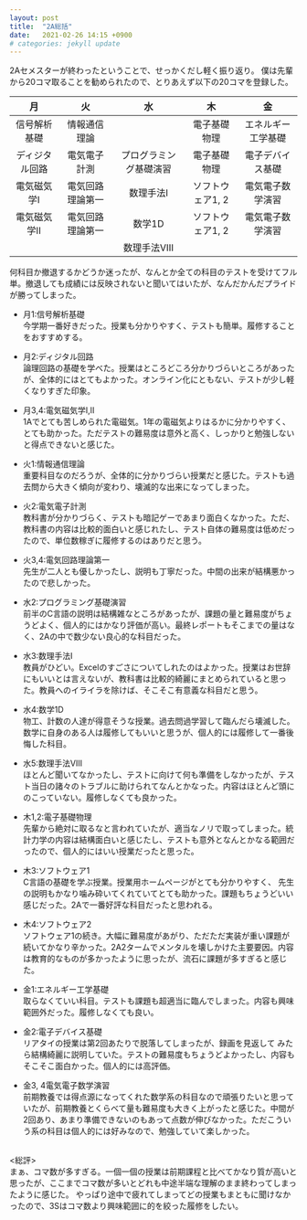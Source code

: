 ```yaml
---
layout: post
title:  "2A総括"
date:   2021-02-26 14:15 +0900
# categories: jekyll update
---
```


2Aセメスターが終わったということで、せっかくだし軽く振り返り。
僕は先輩から20コマ取ることを勧められたので、とりあえず以下の20コマを登録した。

| 月  | 火  | 水  | 木  | 金 |
| :--------: | :-------: | :-------: | :-------: | :-------: |
| 信号解析基礎| 情報通信理論 |       |電子基礎物理 | エネルギー工学基礎 |
|ディジタル回路 | 電気電子計測 | プログラミング基礎演習 | 電子基礎物理 | 電子デバイス基礎|
|電気磁気学Ⅰ | 電気回路理論第一 | 数理手法Ⅰ | ソフトウェア1, 2|電気電子数学演習 |
|電気磁気学Ⅱ | 電気回路理論第一 | 数学1D | ソフトウェア1, 2 | 電気電子数学演習|
| | |数理手法Ⅷ| | |



何科目か撤退するかどうか迷ったが、なんとか全ての科目のテストを受けてフル単。撤退しても成績には反映されないと聞いてはいたが、なんだかんだプライドが勝ってしまった。


- 月1:信号解析基礎 <br>
今学期一番好きだった。授業も分かりやすく、テストも簡単。履修することをおすすめする。

- 月2:ディジタル回路 <br>
論理回路の基礎を学べた。授業はところどころ分かりづらいところがあったが、全体的にはとてもよかった。オンライン化にともない、テストが少し軽くなりすぎた印象。

- 月3,4:電気磁気学I,II <br>
1Aでとても苦しめられた電磁気。1年の電磁気よりはるかに分かりやすく、とても助かった。ただテストの難易度は意外と高く、しっかりと勉強しないと得点できないと感じた。

- 火1:情報通信理論 <br>
重要科目なのだろうが、全体的に分かりづらい授業だと感じた。テストも過去問から大きく傾向が変わり、壊滅的な出来になってしまった。

- 火2:電気電子計測 <br>
教科書が分かりづらく、テストも暗記ゲーであまり面白くなかった。ただ、教科書の内容は比較的面白いと感じれたし、テスト自体の難易度は低めだったので、単位数稼ぎに履修するのはありだと思う。

- 火3,4:電気回路理論第一 <br>
先生が二人とも優しかったし、説明も丁寧だった。中間の出来が結構悪かったので悲しかった。

- 水2:プログラミング基礎演習 <br>
前半のC言語の説明は結構雑なところがあったが、課題の量と難易度がちょうどよく、個人的にはかなり評価が高い。最終レポートもそこまでの量はなく、2Aの中で数少ない良心的な科目だった。

- 水3:数理手法I <br>
教員がひどい。Excelのすごさについてしれたのはよかった。授業はお世辞にもいいとは言えないが、教科書は比較的綺麗にまとめられていると思った。教員へのイライラを除けば、そこそこ有意義な科目だと思う。

- 水4:数学1D <br>
物工、計数の人達が得意そうな授業。過去問過学習して臨んだら壊滅した。数学に自身のある人は履修してもいいと思うが、個人的には履修して一番後悔した科目。

- 水5:数理手法Ⅷ <br>
ほとんど聞いてなかったし、テストに向けて何も準備をしなかったが、テスト当日の諸々のトラブルに助けられてなんとかなった。内容はほとんど頭にのこっていない。履修しなくても良かった。

- 木1,2:電子基礎物理 <br>
先輩から絶対に取るなと言われていたが、適当なノリで取ってしまった。統計力学の内容は結構面白いと感じたし、テストも意外となんとかなる範囲だったので、個人的にはいい授業だったと思った。

- 木3:ソフトウェア1 <br>
C言語の基礎を学ぶ授業。授業用ホームページがとても分かりやすく、
先生の説明もかなり噛み砕いてくれていてとても助かった。課題もちょうどいい感じだった。2Aで一番好評な科目だったと思われる。

- 木4:ソフトウェア2 <br>
ソフトウェア1の続き。大幅に難易度があがり、ただただ実装が重い課題が続いてかなり辛かった。2A2タームでメンタルを壊しかけた主要要因。内容は教育的なものが多かったように思ったが、流石に課題が多すぎると感じた。

- 金1:エネルギー工学基礎 <br>
取らなくていい科目。テストも課題も超適当に臨んでしまった。内容も興味範囲外だった。履修しなくても良い。

- 金2:電子デバイス基礎 <br>
リアタイの授業は第2回あたりで脱落してしまったが、録画を見返して
みたら結構綺麗に説明していた。テストの難易度もちょうどよかったし、内容もそこそこ面白かった。個人的には高評価。

- 金3, 4電気電子数学演習 <br>
前期教養では得点源になってくれた数学系の科目なので頑張りたいと思っていたが、前期教養とくらべて量も難易度も大きく上がったと感じた。中間が2回あり、あまり準備できないのもあって点数が伸びなかった。ただこういう系の科目は個人的には好みなので、勉強していて楽しかった。 
<br><br>

<総評> <br>
まぁ、コマ数が多すぎる。一個一個の授業は前期課程と比べてかなり質が高いと思ったが、ここまでコマ数が多いとどれも中途半端な理解のまま終わってしまったように感じた。
やっぱり途中で疲れてしまってどの授業もまともに聞けなかったので、3Sはコマ数より興味範囲に的を絞った履修をしたい。